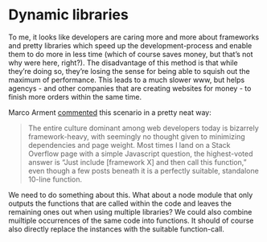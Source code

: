 # Dynamic libraries

To me, it looks like developers are caring more and more about frameworks and pretty libraries which speed up the development-process and enable them to do more in less time (which of course saves money, but that’s not why were here, right?). The disadvantage of this method is that while they’re doing so, they’re losing the sense for being able to squish out the maximum of performance. This leads to a much slower www, but helps agencys - and other companies that are creating websites for money - to finish more orders within the same time.

Marco Arment [commented][1] this scenario in a pretty neat way:

> The entire culture dominant among web developers today is bizarrely framework-heavy, with seemingly no thought given to minimizing dependencies and page weight. Most times I land on a Stack Overflow page with a simple Javascript question, the highest-voted answer is “Just include [framework X] and then call this function,” even though a few posts beneath it is a perfectly suitable, standalone 10-line function.

We need to do something about this. What about a node module that only outputs the functions that are called within the code and leaves the remaining ones out when using multiple libraries? We could also combine muiltiple occurrences of the same code into functions. It should of course also directly replace the instances with the suitable function-call.

[1]: http://www.marco.org/2015/05/15/tools-are-the-problem